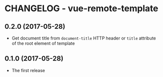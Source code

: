 # CHANGELOG - vue-remote-template

## 0.2.0 (2017-05-28)

* Get document title from `document-title` HTTP header or `title` attribute
  of the root element of template

## 0.1.0 (2017-05-28)

* The first release
